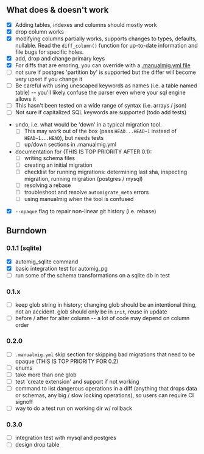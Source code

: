 ## What does & doesn't work

* [x] Adding tables, indexes and columns should mostly work
* [x] drop column works
* [x] modifying columns partially works, supports changes to types, defaults, nullable. Read the `diff_column()` function for up-to-date information and file bugs for specific holes.
* [x] add, drop and change primary keys
* [x] For diffs that are erroring, you can override with a [.manualmig.yml file](./.manualmig.yml)
* [ ] not sure if postgres 'partition by' is supported but the differ will become very upset if you change it
* [ ] Be careful with using unescaped keywords as names (i.e. a table named table) -- you'll likely confuse the parser even where your sql engine allows it
* [ ] This hasn't been tested on a wide range of syntax (i.e. arrays / json)
* [ ] Not sure if capitalized SQL keywords are supported (todo add tests)
* undo, i.e. what would be 'down' in a typical migration tool.
  - [ ] This may work out of the box (pass `HEAD...HEAD~1` instead of `HEAD~1...HEAD`), but needs tests
  - [ ] up/down sections in .manualmig.yml
* documentation for (THIS IS TOP PRIORITY AFTER 0.1):
  - [ ] writing schema files
  - [ ] creating an initial migration
  - [ ] checklist for running migrations: determining last sha, inspecting migration, running migration (postgres / mysql)
  - [ ] resolving a rebase
  - [ ] troubleshoot and resolve `automigrate_meta` errors
  - [ ] using manualmig when the tool is confused
* [x] `--opaque` flag to repair non-linear git history (i.e. rebase)

## Burndown

### 0.1.1 (sqlite)

* [x] automig\_sqlite command
* [x] basic integration test for automig\_pg
* [ ] run some of the schema transformations on a sqlite db in test

### 0.1.x

* [ ] keep glob string in history; changing glob should be an intentional thing, not an accident. glob should only be in `init`, reuse in update
* [ ] before / after for alter column -- a lot of code may depend on column order

### 0.2.0

* [ ] `.manualmig.yml` skip section for skipping bad migrations that need to be opaque (THIS IS TOP PRIORITY FOR 0.2)
* [ ] enums
* [ ] take more than one glob
* [ ] test 'create extension' and support if not working
* [ ] command to list dangerous operations in a diff (anything that drops data or schemas, any big / slow locking operations), so users can require CI signoff
* [ ] way to do a test run on working dir w/ rollback

### 0.3.0

* [ ] integration test with mysql and postgres
* [ ] design drop table
